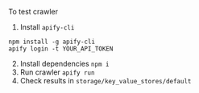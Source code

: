 To test crawler 

1. Install `apify-cli`

```
npm install -g apify-cli
apify login -t YOUR_API_TOKEN
```
2. Install dependencies `npm i`
3. Run crawler `apify run`
4. Check results in `storage/key_value_stores/default`